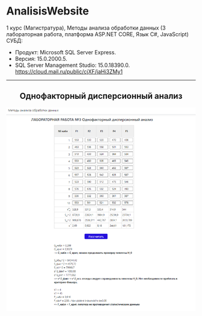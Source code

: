 # AnalisisWebsite
1 курс (Магистратура), Методы анализа обработки данных (3 лабораторная работа, платформа ASP.NET CORE, Язык С#, JavaScript)  
СУБД:  
- Продукт: Microsoft SQL Server Express. 
- Версия: 15.0.2000.5. 
- SQL Server Management Studio: 15.0.18390.0.  
https://cloud.mail.ru/public/cjXF/jaHi3ZMy1
<hr/>
<h2 align="center">Однофакторный дисперсионный анализ</h2>
<p align="center">
  <a href="https://raw.githubusercontent.com/kontr24/AnalisisWebsite/57adab9881a2d60acadfda53f72379628fad0919/ScreenshotsApplication/Single-factorAnalysisVariance.png"><img src="https://github.com/kontr24/AnalisisWebsite/blob/57adab9881a2d60acadfda53f72379628fad0919/ScreenshotsApplication/Single-factorAnalysisVariance.png"></img></a>
</p>
